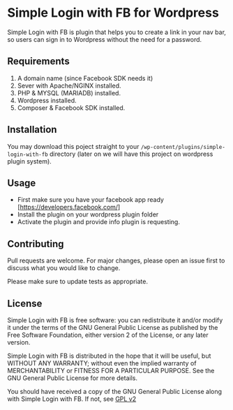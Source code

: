 # Simple Login with FB for Wordpress

Simple Login with FB is plugin that helps you to create a link in your nav bar, so users can sign in
to Wordpress without the need for a password.


## Requirements

1. A domain name (since Facebook SDK needs it)
2. Sever with Apache/NGINX installed.
3. PHP & MYSQL (MARIADB) installed.
4. Wordpress installed.
5. Composer & Facebook SDK installed.

## Installation

You may download this poject straight to your ``` /wp-content/plugins/simple-login-with-fb ``` directory (later on we will have this project on wordpress plugin system).

## Usage

* First make sure you have your facebook app ready [https://developers.facebook.com/]
* Install the plugin on your wordpress plugin folder
* Activate the plugin and provide info plugin is requesting.

## Contributing
Pull requests are welcome. For major changes, please open an issue first to discuss what you would like to change.

Please make sure to update tests as appropriate.

## License

Simple Login with FB is free software: you can redistribute it and/or modify
it under the terms of the GNU General Public License as published by
the Free Software Foundation, either version 2 of the License, or
any later version.

Simple Login with FB is distributed in the hope that it will be useful,
but WITHOUT ANY WARRANTY; without even the implied warranty of
MERCHANTABILITY or FITNESS FOR A PARTICULAR PURPOSE. See the
GNU General Public License for more details.

You should have received a copy of the GNU General Public License
along with Simple Login with FB. If not, see [GPL v2](https://www.gnu.org/licenses/old-licenses/gpl-2.0.html)
